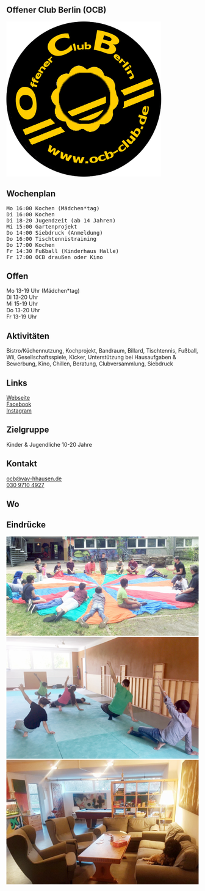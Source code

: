 ## Offener Club Berlin (OCB)
<img id="topmedia" src="images/Logos/ocb.png" />

## Wochenplan
<pre id="weeklyschedule">
Mo 16:00 Kochen (Mädchen*tag)
Di 16:00 Kochen
Di 18-20 Jugendzeit (ab 14 Jahren)
Mi 15:00 Gartenprojekt
Do 14:00 Siebdruck (Anmeldung)
Do 16:00 Tischtennistraining
Do 17:00 Kochen
Fr 14:30 Fußball (Kinderhaus Halle)
Fr 17:00 OCB draußen oder Kino
</pre>

## Offen
Mo 13-19 Uhr (Mädchen*tag)<br> 
Di 13-20 Uhr<br>
Mi 15-19 Uhr<br> 
Do 13-20 Uhr<br>
Fr 13-19 Uhr

## Aktivitäten
<p id="activities">
Bistro/Küchennutzung, Kochprojekt, Bandraum, Billard, Tischtennis, Fußball, Wii, Gesellschaftsspiele, Kicker, Unterstützung bei Hausaufgaben & Bewerbung, Kino, Chillen, Beratung, Clubversammlung, Siebdruck</p>

## Links
<a target="_blank" href="www.ocb-club.de">Webseite</a><br>
<a target="_blank" href="https://www.facebook.com/offener.jugendclub">Facebook</a><br>
<a target="_blank" href="https://www.instagram.com/offener.club.berlin">Instagram</a>

## Zielgruppe
Kinder & Jugendliche 10-20 Jahre

## Kontakt
[ocb@vav-hhausen.de](mailto:ocb@vav-hhausen.de)<br>
<a href="tel:+493097104927">030 9710 4927</a>

## Wo
<div id="gmap"></div>
<script>window.onload = showMap('Werneuchener Str. 15b, 13055 Berlin', 0, 'gmap_mini')</script>

## Eindrücke
<div class="mediacontainer">
  <img src="images/SPIK_JK/2.jpg" />
  <img src="images/SPIK_JK/3.jpg" />
  <!--<img src="images/SPIK_JK/7.jpg" />//-->
  <!--<img src="images/SPIK_JK/1.jpg" />//-->
  <!--<img src="images/SPIK_JK/5.jpg" />//-->
  <!--<img src="images/SPIK_JK/6.jpg" />//-->
  <img src="images/SPIK_JK/8.jpg" />
</div>
